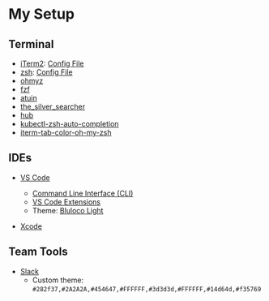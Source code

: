 # My Setup

## Terminal
* [iTerm2](https://www.iterm2.com/): [Config File](https://github.com/camilamaia/my-setup/blob/master/com.googlecode.iterm2.plist)
* [zsh](http://www.zsh.org/): [Config File](https://github.com/camilamaia/my-setup/blob/master/zshrc)
* [ohmyz](https://ohmyz.sh/)
* [fzf](https://github.com/junegunn/fzf)
* [atuin](https://github.com/ellie/atuin)
* [the_silver_searcher](https://github.com/ggreer/the_silver_searcher)
* [hub](https://github.com/github/hub)
* [kubectl-zsh-auto-completion](https://kubernetes.io/docs/tasks/tools/included/optional-kubectl-configs-zsh/)
* [iterm-tab-color-oh-my-zsh](https://github.com/bernardop/iterm-tab-color-oh-my-zsh)

## IDEs

* [VS Code](https://code.visualstudio.com/)
  * [Command Line Interface (CLI)](https://code.visualstudio.com/docs/editor/command-line)
  * [VS Code Extensions](https://github.com/camilamaia/my-setup/blob/master/vs-code-extensions.sh)
  * Theme: [Bluloco Light](https://marketplace.visualstudio.com/items?itemName=uloco.theme-bluloco-light)

* [Xcode](https://developer.apple.com/xcode/)

## Team Tools 

* [Slack](https://slack.com/)
  * Custom theme: `#282f37,#2A2A2A,#454647,#FFFFFF,#3d3d3d,#FFFFFF,#14d64d,#f35769`
